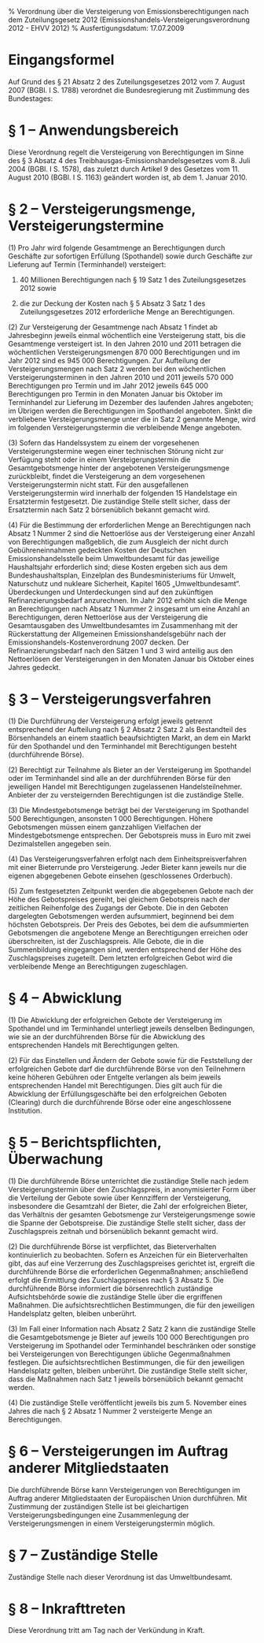 % Verordnung über die Versteigerung von Emissionsberechtigungen nach dem Zuteilungsgesetz 2012  (Emissionshandels-Versteigerungsverordnung 2012 - EHVV 2012)
% Ausfertigungsdatum: 17.07.2009
 
# Eingangsformel

Auf Grund des § 21 Absatz 2 des Zuteilungsgesetzes 2012 vom 7. August 2007 (BGBl. I S. 1788) verordnet die Bundesregierung mit Zustimmung des Bundestages:

# § 1 – Anwendungsbereich

Diese Verordnung regelt die Versteigerung von Berechtigungen im Sinne des § 3 Absatz 4 des Treibhausgas-Emissionshandelsgesetzes vom 8. Juli 2004 (BGBl. I S. 1578), das zuletzt durch Artikel 9 des Gesetzes vom 11. August 2010 (BGBl. I S. 1163) geändert worden ist, ab dem 1. Januar 2010.

# § 2 – Versteigerungsmenge, Versteigerungstermine

(1) Pro Jahr wird folgende Gesamtmenge an Berechtigungen durch Geschäfte zur sofortigen Erfüllung (Spothandel) sowie durch Geschäfte zur Lieferung auf Termin (Terminhandel) versteigert:

1. 40 Millionen Berechtigungen nach § 19 Satz 1 des Zuteilungsgesetzes 2012 sowie

2. die zur Deckung der Kosten nach § 5 Absatz 3 Satz 1 des Zuteilungsgesetzes 2012 erforderliche Menge an Berechtigungen.

(2) Zur Versteigerung der Gesamtmenge nach Absatz 1 findet ab Jahresbeginn jeweils einmal wöchentlich eine Versteigerung statt, bis die Gesamtmenge versteigert ist. In den Jahren 2010 und 2011 betragen die wöchentlichen Versteigerungsmengen 870 000 Berechtigungen und im Jahr 2012 sind es 945 000 Berechtigungen. Zur Aufteilung der Versteigerungsmengen nach Satz 2 werden bei den wöchentlichen Versteigerungsterminen in den Jahren 2010 und 2011 jeweils 570 000 Berechtigungen pro Termin und im Jahr 2012 jeweils 645 000 Berechtigungen pro Termin in den Monaten Januar bis Oktober im Terminhandel zur Lieferung im Dezember des laufenden Jahres angeboten; im Übrigen werden die Berechtigungen im Spothandel angeboten. Sinkt die verbliebene Versteigerungsmenge unter die in Satz 2 genannte Menge, wird im folgenden Versteigerungstermin die verbleibende Menge angeboten.

(3) Sofern das Handelssystem zu einem der vorgesehenen Versteigerungstermine wegen einer technischen Störung nicht zur Verfügung steht oder in einem Versteigerungstermin die Gesamtgebotsmenge hinter der angebotenen Versteigerungsmenge zurückbleibt, findet die Versteigerung an dem vorgesehenen Versteigerungstermin nicht statt. Für den ausgefallenen Versteigerungstermin wird innerhalb der folgenden 15 Handelstage ein Ersatztermin festgesetzt. Die zuständige Stelle stellt sicher, dass der Ersatztermin nach Satz 2 börsenüblich bekannt gemacht wird.

(4) Für die Bestimmung der erforderlichen Menge an Berechtigungen nach Absatz 1 Nummer 2 sind die Nettoerlöse aus der Versteigerung einer Anzahl von Berechtigungen maßgeblich, die zum Ausgleich der nicht durch Gebühreneinnahmen gedeckten Kosten der Deutschen Emissionshandelsstelle beim Umweltbundesamt für das jeweilige Haushaltsjahr erforderlich sind; diese Kosten ergeben sich aus dem Bundeshaushaltsplan, Einzelplan des Bundesministeriums für Umwelt, Naturschutz und nukleare Sicherheit, Kapitel 1605 „Umweltbundesamt“. Überdeckungen und Unterdeckungen sind auf den zukünftigen Refinanzierungsbedarf anzurechnen. Im Jahr 2012 erhöht sich die Menge an Berechtigungen nach Absatz 1 Nummer 2 insgesamt um eine Anzahl an Berechtigungen, deren Nettoerlöse aus der Versteigerung die Gesamtausgaben des Umweltbundesamtes im Zusammenhang mit der Rückerstattung der Allgemeinen Emissionshandelsgebühr nach der Emissionshandels-Kostenverordnung 2007 decken. Der Refinanzierungsbedarf nach den Sätzen 1 und 3 wird anteilig aus den Nettoerlösen der Versteigerungen in den Monaten Januar bis Oktober eines Jahres gedeckt.

# § 3 – Versteigerungsverfahren

(1) Die Durchführung der Versteigerung erfolgt jeweils getrennt entsprechend der Aufteilung nach § 2 Absatz 2 Satz 2 als Bestandteil des Börsenhandels an einem staatlich beaufsichtigten Markt, an dem ein Markt für den Spothandel und den Terminhandel mit Berechtigungen besteht (durchführende Börse).

(2) Berechtigt zur Teilnahme als Bieter an der Versteigerung im Spothandel oder im Terminhandel sind alle an der durchführenden Börse für den jeweiligen Handel mit Berechtigungen zugelassenen Handelsteilnehmer. Anbieter der zu versteigernden Berechtigungen ist die zuständige Stelle.

(3) Die Mindestgebotsmenge beträgt bei der Versteigerung im Spothandel 500 Berechtigungen, ansonsten 1 000 Berechtigungen. Höhere Gebotsmengen müssen einem ganzzahligen Vielfachen der Mindestgebotsmenge entsprechen. Der Gebotspreis muss in Euro mit zwei Dezimalstellen angegeben sein.

(4) Das Versteigerungsverfahren erfolgt nach dem Einheitspreisverfahren mit einer Bieterrunde pro Versteigerung. Jeder Bieter kann jeweils nur die eigenen abgegebenen Gebote einsehen (geschlossenes Orderbuch).

(5) Zum festgesetzten Zeitpunkt werden die abgegebenen Gebote nach der Höhe des Gebotspreises gereiht, bei gleichem Gebotspreis nach der zeitlichen Reihenfolge des Zugangs der Gebote. Die in den Geboten dargelegten Gebotsmengen werden aufsummiert, beginnend bei dem höchsten Gebotspreis. Der Preis des Gebotes, bei dem die aufsummierten Gebotsmengen die angebotene Menge an Berechtigungen erreichen oder überschreiten, ist der Zuschlagspreis. Alle Gebote, die in die Summenbildung eingegangen sind, werden entsprechend der Höhe des Zuschlagspreises zugeteilt. Dem letzten erfolgreichen Gebot wird die verbleibende Menge an Berechtigungen zugeschlagen.

# § 4 – Abwicklung

(1) Die Abwicklung der erfolgreichen Gebote der Versteigerung im Spothandel und im Terminhandel unterliegt jeweils denselben Bedingungen, wie sie an der durchführenden Börse für die Abwicklung des entsprechenden Handels mit Berechtigungen gelten.

(2) Für das Einstellen und Ändern der Gebote sowie für die Feststellung der erfolgreichen Gebote darf die durchführende Börse von den Teilnehmern keine höheren Gebühren oder Entgelte verlangen als beim jeweils entsprechenden Handel mit Berechtigungen. Dies gilt auch für die Abwicklung der Erfüllungsgeschäfte bei den erfolgreichen Geboten (Clearing) durch die durchführende Börse oder eine angeschlossene Institution.

# § 5 – Berichtspflichten, Überwachung

(1) Die durchführende Börse unterrichtet die zuständige Stelle nach jedem Versteigerungstermin über den Zuschlagspreis, in anonymisierter Form über die Verteilung der Gebote sowie über Kennziffern der Versteigerung, insbesondere die Gesamtzahl der Bieter, die Zahl der erfolgreichen Bieter, das Verhältnis der gesamten Gebotsmenge zur Versteigerungsmenge sowie die Spanne der Gebotspreise. Die zuständige Stelle stellt sicher, dass der Zuschlagspreis zeitnah und börsenüblich bekannt gemacht wird.

(2) Die durchführende Börse ist verpflichtet, das Bieterverhalten kontinuierlich zu beobachten. Sofern es Anzeichen für ein Bieterverhalten gibt, das auf eine Verzerrung des Zuschlagspreises gerichtet ist, ergreift die durchführende Börse die erforderlichen Gegenmaßnahmen; anschließend erfolgt die Ermittlung des Zuschlagspreises nach § 3 Absatz 5. Die durchführende Börse informiert die börsenrechtlich zuständige Aufsichtsbehörde sowie die zuständige Stelle über die ergriffenen Maßnahmen. Die aufsichtsrechtlichen Bestimmungen, die für den jeweiligen Handelsplatz gelten, bleiben unberührt.

(3) Im Fall einer Information nach Absatz 2 Satz 2 kann die zuständige Stelle die Gesamtgebotsmenge je Bieter auf jeweils 100 000 Berechtigungen pro Versteigerung im Spothandel oder Terminhandel beschränken oder sonstige bei Versteigerungen von Berechtigungen übliche Gegenmaßnahmen festlegen. Die aufsichtsrechtlichen Bestimmungen, die für den jeweiligen Handelsplatz gelten, bleiben unberührt. Die zuständige Stelle stellt sicher, dass die Maßnahmen nach Satz 1 jeweils börsenüblich bekannt gemacht werden.

(4) Die zuständige Stelle veröffentlicht jeweils bis zum 5. November eines Jahres die nach § 2 Absatz 1 Nummer 2 versteigerte Menge an Berechtigungen.

# § 6 – Versteigerungen im Auftrag anderer Mitgliedstaaten

Die durchführende Börse kann Versteigerungen von Berechtigungen im Auftrag anderer Mitgliedstaaten der Europäischen Union durchführen. Mit Zustimmung der zuständigen Stelle ist bei gleichartigen Versteigerungsbedingungen eine Zusammenlegung der Versteigerungsmengen in einem Versteigerungstermin möglich.

# § 7 – Zuständige Stelle

Zuständige Stelle nach dieser Verordnung ist das Umweltbundesamt.

# § 8 – Inkrafttreten

Diese Verordnung tritt am Tag nach der Verkündung in Kraft.
